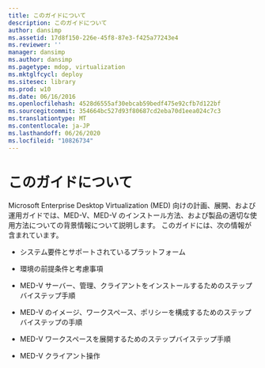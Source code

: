 ```yaml
---
title: このガイドについて
description: このガイドについて
author: dansimp
ms.assetid: 17d8f150-226e-45f8-87e3-f425a77243e4
ms.reviewer: ''
manager: dansimp
ms.author: dansimp
ms.pagetype: mdop, virtualization
ms.mktglfcycl: deploy
ms.sitesec: library
ms.prod: w10
ms.date: 06/16/2016
ms.openlocfilehash: 4528d6555af30ebcab59bedf475e92cfb7d122bf
ms.sourcegitcommit: 354664bc527d93f80687cd2eba70d1eea024c7c3
ms.translationtype: MT
ms.contentlocale: ja-JP
ms.lasthandoff: 06/26/2020
ms.locfileid: "10826734"
---
```

# このガイドについて


Microsoft Enterprise Desktop Virtualization (MED) 向けの計画、展開、および運用ガイドでは、MED-V、MED-V のインストール方法、および製品の適切な使用方法についての背景情報について説明します。 このガイドには、次の情報が含まれています。

-   システム要件とサポートされているプラットフォーム

-   環境の前提条件と考慮事項

-   MED-V サーバー、管理、クライアントをインストールするためのステップバイステップ手順

-   MED-V のイメージ、ワークスペース、ポリシーを構成するためのステップバイステップの手順

-   MED-V ワークスペースを展開するためのステップバイステップ手順

-   MED-V クライアント操作

 

 





